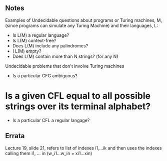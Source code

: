 Notes
-----

Examples of Undecidable questions about programs or Turing machines, M, (since programs can simulate any Turing Machine) and their languages, L:

* Is L(M) a regular language?
* Is L(M) context-free?
* Does L(M) include any palindromes?
* I L(M) empty?
* Does L(M) contain more than N strings? (for any N)

Undecidable problems that don't involve Turing machines

* Is a particular CFG ambiguous?
# Is a given CFL equal to all possible strings over its terminal alphabet?
* Is a particular CFL a regular langage?

Errata
------

Lecture 19, slide 21, refers to list of indexes i1,...ik and then uses the indexes calling them i1, ... in (w_i1...w_in = xi1...xin)

